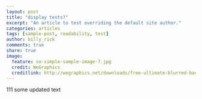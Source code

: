 ```yaml
---
layout: post
title: "display tests?"
excerpt: "An article to test overriding the default site author."
categories: articles
tags: [sample-post, readability, test]
author: billy_rick
comments: true
share: true
image:
  feature: so-simple-sample-image-7.jpg
  credit: WeGraphics
  creditlink: http://wegraphics.net/downloads/free-ultimate-blurred-background-pack/
---
```

<script type="text/javascript" src="//static.apester.com/js/sdk/v2.0/apester-javascript-sdk.min.js"></script>

111
some updated text

<div class="apester-media" data-media-id="595395dd3caf2f344d589a25" height="350"></div><script async src="https://static.apester.com/js/sdk/v1.1/apester-sdk.min.js"></script>


